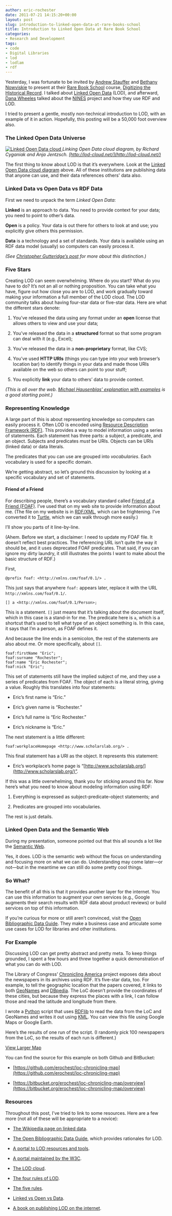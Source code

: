 ```yaml
---
author: eric-rochester
date: 2011-07-21 14:15:20+00:00
layout: post
slug: introduction-to-linked-open-data-at-rare-books-school
title: Introduction to Linked Open Data at Rare Book School
categories:
- Research and Development
tags:
- code
- Digital Libraries
- lod
- lodlam
- rdf
---
```


Yesterday, I was fortunate to be invited by [Andrew Stauffer](http://www.engl.virginia.edu/faculty/stauffer_andrew.shtml) and [Bethany Nowviskie](http://nowviskie.org/) to present at their [Rare Book School](http://www.rarebookschool.org/) course, [Digitizing the Historical Record](http://rarebookschool.org/courses/libraries/l65/). I talked about [Linked Open Data](http://en.wikipedia.org/wiki/Linked_Data) (LOD), and afterward, [Dana Wheeles](http://twitter.com/#!/bluesaepe) talked about the [NINES](http://www.nines.org/) project and how they use RDF and LOD.




I tried to present a gentle, mostly non-technical introduction to LOD, with an example of it in action. Hopefully, this posting will be a 50,000 foot overview also.




### The Linked Open Data Universe





[ ![Linked Open Data cloud](https://lod-cloud.net/clouds/lod-cloud.svg) ](http://lod-cloud.net/) _Linking Open Data cloud diagram, by Richard Cyganiak and Anja Jentzsch. [http://lod-cloud.net/](http://lod-cloud.net/)_






The first thing to know about LOD is that it’s everywhere. Look at the [Linked Open Data cloud diagram](http://lod-cloud.net/) above. All of these institutions are publishing data that anyone can use, and their data references others' data also.




### Linked Data vs Open Data vs RDF Data




First we need to unpack the term _Linked Open Data_:




**Linked** is an approach to data. You need to provide context for your data; you need to point to other’s data.




**Open** is a policy. Your data is out there for others to look at and use; you explicitly give others this permission.




**Data** is a technology and a set of standards. Your data is available using an RDF data model (usually) so computers can easily process it.




_(See [Christopher Gutteridge’s post](http://blogs.ecs.soton.ac.uk/webteam/2011/07/17/linked-data-vs-open-data-vs-rdf-data/) for more about this distinction.)_




### Five Stars




Creating LOD can seem overwhelming. Where do you start? What do you have to do? It’s not an all or nothing proposition. You can take what you have, figure out how close you are to LOD, and work gradually toward making your information a full member of the LOD cloud. The LOD community talks about having four-star data or five-star data. Here are what the different stars denote:






  1. You’ve released the data using any format under an **open** license that allows others to view and use your data;


  2. You’ve released the data in a **structured** format so that some program can deal with it (e.g., Excel);


  3. You’ve released the data in a **non-proprietary** format, like CVS;


  4. You’ve used **HTTP URIs** (things you can type into your web browser’s location bar) to identify things in your data and made those URIs available on the web so others can point to your stuff;


  5. You explicitly **link** your data to others’ data to provide context.




_(This is all over the web. [Michael Hausenblas’ explanation with examples](http://lab.linkeddata.deri.ie/2010/star-scheme-by-example/) is a good starting point.)_




### Representing Knowledge




A large part of this is about representing knowledge so computers can easily process it. Often LOD is encoded using [Resource Description Framework (RDF)](http://en.wikipedia.org/wiki/Resource_Description_Framework). This provides a way to model information using a series of statements. Each statement has three parts: a subject, a predicate, and an object. Subjects and predicates _must_ be URIs. Objects can be URIs (linked data) or data literals.




The predicates that you can use are grouped into _vocabularies_. Each vocabulary is used for a specific domain.




We’re getting abstract, so let’s ground this discussion by looking at a specific vocabulary and set of statements.




#### Friend of a Friend




For describing people, there’s a vocabulary standard called [Friend of a Friend (FOAF)](http://www.foaf-project.org/). I’ve used that on my web site to provide information about me. (The file on my website is in [RDF/XML](http://en.wikipedia.org/wiki/RDF/XML), which can be frightening. I’ve converted it to [Turtle](http://en.wikipedia.org/wiki/Turtle_(syntax)), which we can walk through more easily.)




I’ll show you parts of it line-by-line.




(Ahem. Before we start, a disclaimer: I need to update my FOAF file. It doesn’t reflect best practices. The referencing URL isn’t quite the way it should be, and it uses deprecated FOAF predicates. That said, if you can ignore my dirty laundry, it still illustrates the points I want to make about the basic structure of RDF.)




First,




```
@prefix foaf: <http://xmlns.com/foaf/0.1/> .
```




This just says that anywhere `foaf:` appears later, replace it with the URL `http://xmlns.com/foaf/0.1/`.




```
[] a <http://xmlns.com/foaf/0.1/Person>;
```




This is a statement. `[]` just means that it’s talking about the document itself, which in this case is a stand-in for me. The predicate here is `a`, which is a shortcut that’s used to tell what type of an object something is. In this case, it says that I’m a person, as FOAF defines it.




And because the line ends in a semicolon, the rest of the statements are also about me. Or more specifically, about `[]`.




```
foaf:firstName "Eric";
foaf:surname "Rochester";
foaf:name "Eric Rochester";
foaf:nick "Eric";
```




This set of statements still have the implied subject of me, and they use a series of predicates from FOAF. The object of each is a literal string, giving a value. Roughly this translates into four statements:






  * Eric’s first name is “Eric.”


  * Eric’s given name is “Rochester.”


  * Eric’s full name is “Eric Rochester.”


  * Eric’s nickname is “Eric.”




The next statement is a little different:




```
foaf:workplaceHomepage <http://www.scholarslab.org/> .
```




This final statement has a URI as the object. It represents this statement:






  * Eric’s workplace’s home page is “[http://www.scholarslab.org/](http://www.scholarslab.org/)”.




If this was a little overwhelming, thank you for sticking around this far. Now here’s what you need to know about modeling information using RDF:






  1. Everything is expressed as subject-predicate-object statements; and


  2. Predicates are grouped into vocabularies.




The rest is just details.




### Linked Open Data and the Semantic Web




During my presentation, someone pointed out that this all sounds a lot like the [Semantic Web](http://en.wikipedia.org/wiki/Semantic_web).




Yes, it does. LOD is the semantic web without the focus on understanding and focusing more on what we can do. Understanding may come later&mdash;or not&mdash;but in the meantime we can still do some pretty cool things.




### So What?




The benefit of all this is that it provides another layer for the internet. You can use this information to augment your own services (e.g., Google augments their search results with RDF data about product reviews) or build services on top of this information.




If you’re curious for more or still aren’t convinced, visit the [Open Bibliographic Data Guide](http://obd.jisc.ac.uk/). They make a business case and articulate some use cases for LOD for libraries and other institutions.




### For Example




Discussing LOD can get pretty abstract and pretty meta. To keep things grounded, I spent a few hours and threw together a quick demonstration of what you can do with LOD.




The Library of Congress’ [Chronicling America](http://chroniclingamerica.loc.gov/) project exposes data about the newspapers in its archives using RDF. It’s five-star data, too. For example, to tell the geographic location that the papers covered, it links to both [GeoNames](http://www.geonames.org/) and [DBpedia](http://dbpedia.org/About). The LoC doesn’t provide the coordinates of these cities, but because they express the places with a link, I can follow those and read the latitude and longitude from there.




I wrote a [Python](http://www.python.org/) script that uses [RDFlib](http://www.rdflib.net/) to read the data from the LoC and GeoNames and writes it out using [KML](http://en.wikipedia.org/wiki/Kml). You can view this file using Google Maps or Google Earth.




Here’s the results of one run of the script. (I randomly pick 100 newspapers from the LoC, so the results of each run is different.)





[View Larger Map](http://maps.google.com/maps?f=q&source=embed&hl=en&geocode=&q=https:%2F%2Fgithub.com%2Ferochest%2Floc-chronicling-map%2Fraw%2Fmaster%2Fdata%2Fnewspapers.kml&aq=&sll=38.063606,-78.505873&sspn=0.011741,0.016093&ie=UTF8&t=h&ll=34.64296,-115.5352&spn=26.67204,84.64626)




You can find the source for this example on both Github and BitBucket:






  * [https://github.com/erochest/loc-chronicling-map](https://github.com/erochest/loc-chronicling-map)


  * [https://bitbucket.org/erochest/loc-chronicling-map/overview](https://bitbucket.org/erochest/loc-chronicling-map/overview)




### Resources




Throughout this post, I’ve tried to link to some resources. Here are a few more (not all of these will be appropriate to a novice):






  * [The Wikipedia page on linked data](http://en.wikipedia.org/wiki/Linked%5C_Data).


  * [The Open Bibliographic Data Guide](http://obd.jisc.ac.uk/), which provides rationales for LOD.


  * [A portal to LOD resources and tools](http://linkddata.org/).


  * [A portal maintained by the W3C](http://www.w3.org/wiki/LinkedData).


  * [The LOD cloud](http://lod-cloud.net/).


  * [The four rules of LOD](http://www.w3.org/DesignIssues/LinkedData.html).


  * [The five rules](http://lab.linkeddata.deri.ie/2010/star-scheme-by-example/).


  * [Linked vs Open vs Data](http://blogs.ecs.soton.ac.uk/webteam/2011/07/17/linked-data-vs-open-data-vs-rdf-data/).


  * [A book on publishing LOD on the internet](http://linkeddatabook.com/book).
